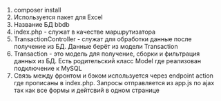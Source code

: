 1. composer install
2. Используется пакет для Excel
3. Название БД bbdb
4. index.php - служат в качестве маршрутизатора
5. TransactionController - служат для обработки данные после получение из БД. Данные берёт из модели Transaction
6. Transaction - это модель для получение, сборки и фильтрация данных из БД. Есть родительский класс Model где реализован подключение к MySQL
7. Связь между фронтом и бэком используется через endpoint action где прописаны в index.php. Запросы отправляется из app.js по ajax  так как все формы и дейтсвий в одном странице
